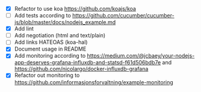 - [x] Refactor to use koa https://github.com/koajs/koa
- [ ] Add tests according to https://github.com/cucumber/cucumber-js/blob/master/docs/nodejs_example.md
- [x] Add lint
- [ ] Add negotiation (html and text/plain)
- [ ] Add links HATEOAS (koa-hal)
- [x] Document usage in README
- [x] Add monitoring according to https://medium.com/@jcbaey/your-nodejs-app-deserves-grafana-influxdb-and-statsd-f61d506bdb7e and https://github.com/nicolargo/docker-influxdb-grafana
- [x] Refactor out monitoring to https://github.com/informasjonsforvaltning/example-monitoring
